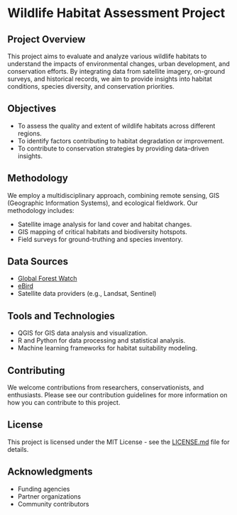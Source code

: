 # Wildlife Habitat Assessment Project

## Project Overview

This project aims to evaluate and analyze various wildlife habitats to understand the impacts of environmental changes, urban development, and conservation efforts. By integrating data from satellite imagery, on-ground surveys, and historical records, we aim to provide insights into habitat conditions, species diversity, and conservation priorities.

## Objectives

- To assess the quality and extent of wildlife habitats across different regions.
- To identify factors contributing to habitat degradation or improvement.
- To contribute to conservation strategies by providing data-driven insights.

## Methodology

We employ a multidisciplinary approach, combining remote sensing, GIS (Geographic Information Systems), and ecological fieldwork. Our methodology includes:
- Satellite image analysis for land cover and habitat changes.
- GIS mapping of critical habitats and biodiversity hotspots.
- Field surveys for ground-truthing and species inventory.

## Data Sources

- [Global Forest Watch](https://www.globalforestwatch.org/)
- [eBird](https://ebird.org/home)
- Satellite data providers (e.g., Landsat, Sentinel)

## Tools and Technologies

- QGIS for GIS data analysis and visualization.
- R and Python for data processing and statistical analysis.
- Machine learning frameworks for habitat suitability modeling.

## Contributing

We welcome contributions from researchers, conservationists, and enthusiasts. Please see our contribution guidelines for more information on how you can contribute to this project.

## License

This project is licensed under the MIT License - see the [LICENSE.md](LICENSE) file for details.

## Acknowledgments

- Funding agencies
- Partner organizations
- Community contributors

